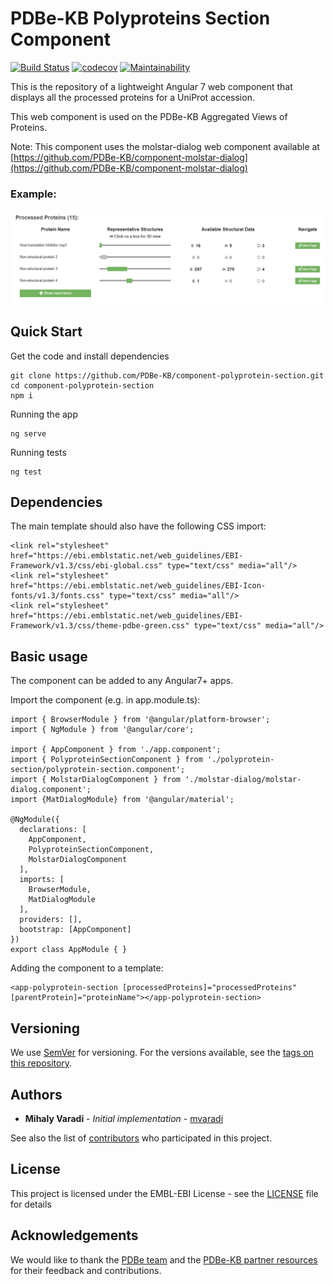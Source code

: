 PDBe-KB Polyproteins Section Component
=

[![Build Status](https://www.travis-ci.com/PDBe-KB/component-download.svg?branch=main)](https://www.travis-ci.com/PDBe-KB/component-download)
[![codecov](https://codecov.io/gh/PDBe-KB/component-polyprotein-section/branch/main/graph/badge.svg?token=2PM8M83ZHN)](https://codecov.io/gh/PDBe-KB/component-polyprotein-section)
[![Maintainability](https://api.codeclimate.com/v1/badges/5c699aa188766841b5c8/maintainability)](https://codeclimate.com/github/PDBe-KB/component-polyprotein-section/maintainability)

This is the repository of a lightweight Angular 7 web component that displays all the processed proteins for a UniProt accession.

This web component is used on the PDBe-KB Aggregated Views of Proteins.

Note: This component uses the molstar-dialog web component available at [https://github.com/PDBe-KB/component-molstar-dialog](https://github.com/PDBe-KB/component-molstar-dialog)

### Example:

<img src="https://raw.githubusercontent.com/PDBe-KB/component-polyprotein-section/main/pdbe-kb-polyprotein-section.png">

## Quick Start

Get the code and install dependencies
```
git clone https://github.com/PDBe-KB/component-polyprotein-section.git
cd component-polyprotein-section
npm i
```

Running the app
```
ng serve
```

Running tests
```
ng test
```

## Dependencies

The main template should also have the following CSS import:
```angular2html
<link rel="stylesheet" href="https://ebi.emblstatic.net/web_guidelines/EBI-Framework/v1.3/css/ebi-global.css" type="text/css" media="all"/>
<link rel="stylesheet" href="https://ebi.emblstatic.net/web_guidelines/EBI-Icon-fonts/v1.3/fonts.css" type="text/css" media="all"/>
<link rel="stylesheet" href="https://ebi.emblstatic.net/web_guidelines/EBI-Framework/v1.3/css/theme-pdbe-green.css" type="text/css" media="all"/>
```

## Basic usage

The component can be added to any Angular7+ apps.

Import the component (e.g. in app.module.ts):
```
import { BrowserModule } from '@angular/platform-browser';
import { NgModule } from '@angular/core';

import { AppComponent } from './app.component';
import { PolyproteinSectionComponent } from './polyprotein-section/polyprotein-section.component';
import { MolstarDialogComponent } from './molstar-dialog/molstar-dialog.component';
import {MatDialogModule} from '@angular/material';

@NgModule({
  declarations: [
    AppComponent,
    PolyproteinSectionComponent,
    MolstarDialogComponent
  ],
  imports: [
    BrowserModule,
    MatDialogModule
  ],
  providers: [],
  bootstrap: [AppComponent]
})
export class AppModule { }

```

Adding the component to a template:
```angular2html
<app-polyprotein-section [processedProteins]="processedProteins" [parentProtein]="proteinName"></app-polyprotein-section>
```

## Versioning

We use [SemVer](http://semver.org/) for versioning. For the versions available, see the [tags on this repository](https://github.com/PDBe-KB/component-polyprotein-section/tags).

## Authors

* **Mihaly Varadi** - *Initial implementation* - [mvaradi](https://github.com/mvaradi)

See also the list of [contributors](https://github.com/PDBe-KB/component-polyprotein-section/contributors) who participated in this project.

## License

This project is licensed under the EMBL-EBI License - see the [LICENSE](LICENSE) file for details

## Acknowledgements

We would like to thank the [PDBe team](https://www.pdbe.org) and the [PDBe-KB partner resources](https://github.com/PDBe-KB/pdbe-kb-manual/wiki/PDBe-KB-Annotations) for their feedback and contributions.
